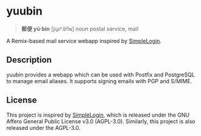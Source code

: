 # yuubin

> **郵便 yū·bin** [jɯ̟ᵝːbʲĩɴ] *noun* postal service, mail

A Remix-based mail service webapp inspired by [SimpleLogin](https://github.com/simple-login/app).

## Description

yuubin provides a webapp which can be used with Postfix and PostgreSQL to manage email aliases. It supports signing emails with PGP and S/MIME.

## License

This project is inspired by [SimpleLogin](https://github.com/simple-login/app), which is released under the GNU Affero General Public License v3.0 (AGPL-3.0). Similarly, this project is also released under the AGPL-3.0.
